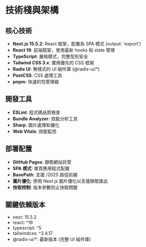 # 技術棧與架構

## 核心技術
- **Next.js 15.5.2**: React 框架，配置為 SPA 模式 (output: 'export')
- **React 19**: 前端框架，使用最新 hooks 和 state 管理
- **TypeScript**: 嚴格模式，完整型別安全
- **Tailwind CSS 3.x**: 實用優先的 CSS 框架
- **Radix UI**: 無樣式的 UI 組件庫 (@radix-ui/*)
- **PostCSS**: CSS 處理工具
- **pnpm**: 快速的包管理器

## 開發工具
- **ESLint**: 程式碼品質檢查
- **Bundle Analyzer**: 效能分析工具
- **Sharp**: 圖片處理和優化
- **Web Vitals**: 效能監控

## 部署配置
- **GitHub Pages**: 靜態網站託管
- **SPA 模式**: 單頁應用程式配置
- **BasePath**: 支援 /2025 路徑前綴
- **圖片優化**: 停用 Next.js 圖片優化以支援靜態匯出
- **快取控制**: 版本參數防止快取問題

## 關鍵依賴版本
- next: 15.5.2
- react: ^19
- typescript: ^5
- tailwindcss: ^3.4.17
- @radix-ui/*: 最新版本 (完整 UI 組件庫)
